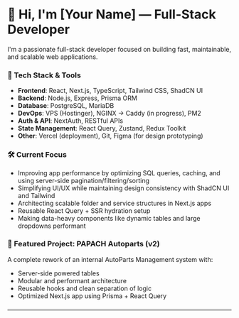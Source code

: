 # 👋 Hi, I'm \[Your Name] — Full-Stack Developer

I'm a passionate full-stack developer focused on building fast, maintainable, and scalable web applications.

### 🚀 Tech Stack & Tools

* **Frontend**: React, Next.js, TypeScript, Tailwind CSS, ShadCN UI
* **Backend**: Node.js, Express, Prisma ORM
* **Database**: PostgreSQL, MariaDB
* **DevOps**: VPS (Hostinger), NGINX → Caddy (in progress), PM2
* **Auth & API**: NextAuth, RESTful APIs
* **State Management**: React Query, Zustand, Redux Toolkit
* **Other**: Vercel (deployment), Git, Figma (for design prototyping)

### 🛠️ Current Focus

* Improving app performance by optimizing SQL queries, caching, and using server-side pagination/filtering/sorting
* Simplifying UI/UX while maintaining design consistency with ShadCN UI and Tailwind
* Architecting scalable folder and service structures in Next.js apps
* Reusable React Query + SSR hydration setup
* Making data-heavy components like dynamic tables and large dropdowns performant

### 📌 Featured Project: PAPACH Autoparts (v2)

A complete rework of an internal AutoParts Management system with:

* Server-side powered tables
* Modular and performant architecture
* Reusable hooks and clean separation of logic
* Optimized Next.js app using Prisma + React Query

###

---
